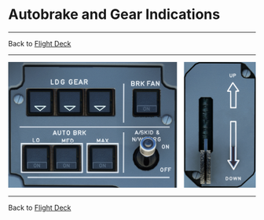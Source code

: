 # Autobrake and Gear Indications

---

Back to [Flight Deck](../flight-deck.md)

---

![Autobrake and gear indicators, Brake Fan and A/SKID](../../../assets/a32nx-briefing/front/Autobrake-gear.png "Autobrake and gear indicators, Brake Fan and A/SKID")

---

Back to [Flight Deck](../flight-deck.md)

